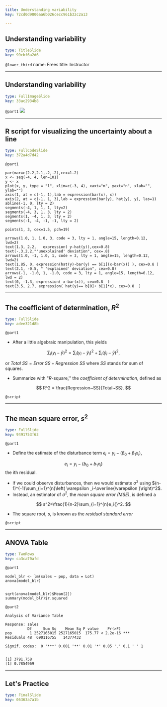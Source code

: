 ```yaml
---
title: Understanding variability
key: 72cd0d9806aa6b026cecc961b32c2a13

---
```

## Understanding variability

```yaml
type: TitleSlide
key: 99cbf6a2d6
```





`@lower_third`
name: Frees
title: Instructor




---
## Understanding variability

```yaml
type: FullImageSlide
key: 33ac2934b8
```

`@part1`
![](https://assets.datacamp.com/production/repositories/2610/datasets/9ef67e0d61af6676df0dd2f4dee6a94cf7e7827a/Ch2UnderstandVariability.png)








---
## R script for visualizing the uncertainty about a line

```yaml
type: FullCodeSlide
key: 372a4d7d42
```

`@part1`
```
par(mar=c(2.2,2.1,.2,.2),cex=1.2)
x <- seq(-4, 4, len=101)
y <- x
plot(x, y, type = "l", xlim=c(-3, 4), xaxt="n", yaxt="n", xlab="", ylab="")
axis(1, at = c(-1, 1),lab = expression(bar(x), x))
axis(2, at = c(-1, 1, 3),lab = expression(bar(y), hat(y), y), las=1)
abline(-1, 0, lty = 2)
segments(-4, 1, 1, 1, lty=2)
segments(-4, 3, 1, 3, lty = 2)
segments(1, -4, 1, 3, lty = 2)
segments(-1, -4, -1, -1, lty = 2)

points(1, 3, cex=1.5, pch=19)

arrows(1.0, 1, 1.0, 3, code = 3, lty = 1, angle=15, length=0.12, lwd=2)
text(1.3, 2.2,   expression( y-hat(y)),cex=0.8) 
text(-.3,2.2,"'unexplained' deviation", cex=.8) 
arrows(1.0, -1, 1.0, 1, code = 3, lty = 1, angle=15, length=0.12, lwd=2)
text(1.85, 0, expression(hat(y)-bar(y) == b[1](x-bar(x)) ), cex=0.8 )
text(2.1, -0.5, " 'explained' deviation", cex=0.8)
arrows(-1, -1.0, 1, -1.0, code = 3, lty = 1, angle=15, length=0.12, lwd = 2)
text(0, -1.3, expression( x-bar(x)), cex=0.8  )
text(3.5, 2.7, expression( hat(y)== b[0]+ b[1]*x), cex=0.8  )
```








---
## The coefficient of determination, $R^2$

```yaml
type: FullSlide
key: adee321d8b
```

`@part1`
- After a little algebraic manipulation, this yields

$$\sum_i ( y_i -\bar{y})^2 
= \sum_i  (y_i - \hat{y}_i)^2 + \sum_i (\hat{y}_i- \bar{y})^2,$$

or  $Total~SS=Error~SS+Regression~SS$ where $SS$ stands for sum of
squares.
- Summarize with "$R$-square,'' the *coefficient of determination*, defined as

$$
R^2 = \frac{Regression~SS}{Total~SS}.
$$





`@script`




---
## The mean square error, $s^2$

```yaml
type: FullSlide
key: 9491753f63
```

`@part1`
- Define the estimate of the disturbance term $\epsilon_i = y_i - \left( \beta_0 + \beta_1 x_i \right),$

$$
e_i = y_i - \left( b_0 + b_1 x_i \right)
$$
the $i$th residual.
-  If we could observe disturbances, then we would estimate
$\sigma^2$ using $(n-1)^{-1}\sum_{i=1}^{n}\left( \varepsilon
_i-\overline{\varepsilon }\right)^2$.
- Instead, an estimator of $\sigma^2$, the *mean square error (MSE)*, is defined a

$$
s^2=\frac{1}{n-2}\sum_{i=1}^{n}e_i{}^2.
$$

- The square root, *s*, is known as the *residual standard error*





`@script`




---
## ANOVA Table

```yaml
type: TwoRows
key: ca3ca70afd
```

`@part1`
```
model_blr <- lm(sales ~ pop, data = Lot)
anova(model_blr)


sqrt(anova(model_blr)$Mean[2])
summary(model_blr)$r.squared
```

`@part2`
```
Analysis of Variance Table

Response: sales
          Df     Sum Sq    Mean Sq F value    Pr(>F)    
pop        1 2527165015 2527165015  175.77 < 2.2e-16 ***
Residuals 48  690116755   14377432                      
 
Signif. codes:  0 '***' 0.001 '**' 0.01 '*' 0.05 '.' 0.1 ' ' 1


[1] 3791.758
[1] 0.7854969
```







---
## Let's Practice

```yaml
type: FinalSlide
key: 06363a7a1b
```








